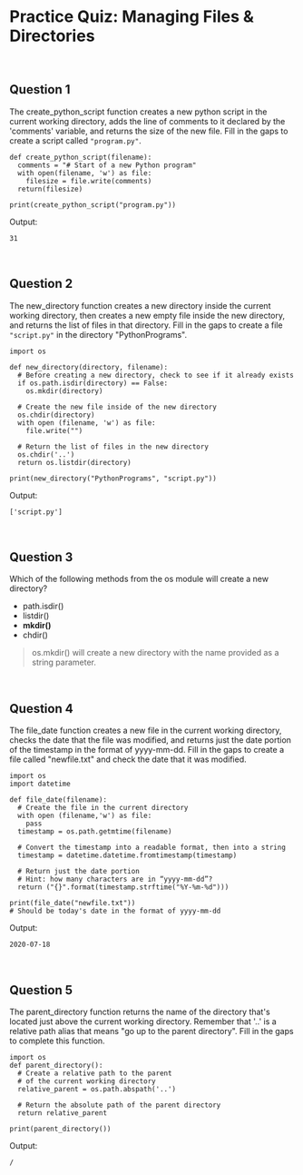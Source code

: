 # Practice Quiz: Managing Files & Directories

<br>

## Question 1

The create_python_script function creates a new python script in the current working directory, adds the line of comments to it declared by the 'comments' variable, and returns the size of the new file. Fill in the gaps to create a script called `"program.py"`.

```
def create_python_script(filename):
  comments = "# Start of a new Python program"
  with open(filename, 'w') as file:
    filesize = file.write(comments)
  return(filesize)

print(create_python_script("program.py"))
```

Output:

```
31
```

<br>

## Question 2

The new_directory function creates a new directory inside the current working directory, then creates a new empty file inside the new directory, and returns the list of files in that directory. Fill in the gaps to create a file `"script.py"` in the directory "PythonPrograms".

```
import os

def new_directory(directory, filename):
  # Before creating a new directory, check to see if it already exists
  if os.path.isdir(directory) == False:
    os.mkdir(directory)

  # Create the new file inside of the new directory
  os.chdir(directory)
  with open (filename, 'w') as file:
    file.write("")

  # Return the list of files in the new directory
  os.chdir('..')
  return os.listdir(directory)

print(new_directory("PythonPrograms", "script.py"))
```

Output:

```
['script.py']
```

<br>

## Question 3

Which of the following methods from the os module will create a new directory?

* path.isdir()
* listdir()
* **mkdir()**
* chdir()

> os.mkdir() will create a new directory with the name provided as a string parameter.

<br>

## Question 4

The file_date function creates a new file in the current working directory, checks the date that the file was modified, and returns just the date portion of the timestamp in the format of yyyy-mm-dd. Fill in the gaps to create a file called "newfile.txt" and check the date that it was modified.

```
import os
import datetime

def file_date(filename):
  # Create the file in the current directory
  with open (filename,'w') as file:
    pass
  timestamp = os.path.getmtime(filename)

  # Convert the timestamp into a readable format, then into a string
  timestamp = datetime.datetime.fromtimestamp(timestamp)
 
  # Return just the date portion 
  # Hint: how many characters are in “yyyy-mm-dd”? 
  return ("{}".format(timestamp.strftime("%Y-%m-%d")))

print(file_date("newfile.txt")) 
# Should be today's date in the format of yyyy-mm-dd
```

Output:

```
2020-07-18
```

<br>

## Question 5

The parent_directory function returns the name of the directory that's located just above the current working directory. Remember that '..' is a relative path alias that means "go up to the parent directory". Fill in the gaps to complete this function.

```
import os
def parent_directory():
  # Create a relative path to the parent 
  # of the current working directory 
  relative_parent = os.path.abspath('..')

  # Return the absolute path of the parent directory
  return relative_parent

print(parent_directory())
```

Output:

```
/
```
